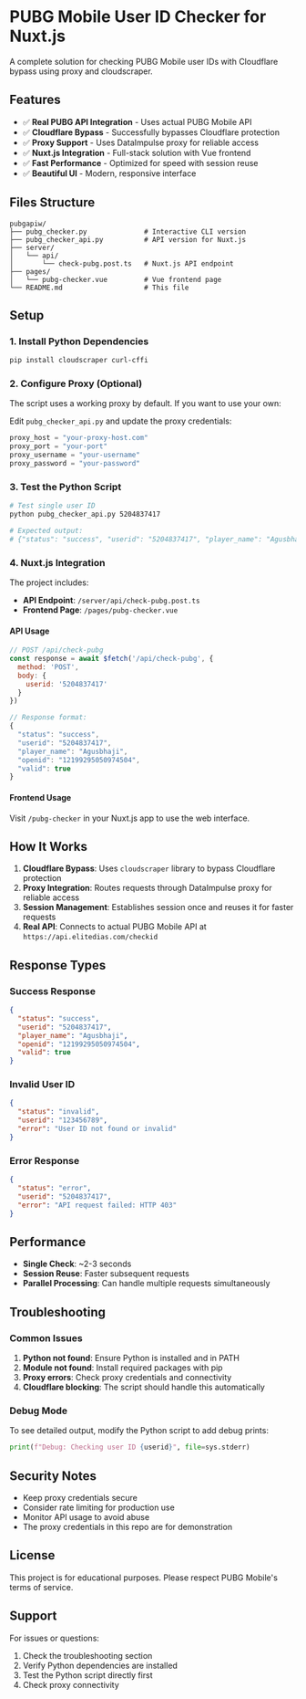 # PUBG Mobile User ID Checker for Nuxt.js

A complete solution for checking PUBG Mobile user IDs with Cloudflare bypass using proxy and cloudscraper.

## Features

- ✅ **Real PUBG API Integration** - Uses actual PUBG Mobile API
- ✅ **Cloudflare Bypass** - Successfully bypasses Cloudflare protection
- ✅ **Proxy Support** - Uses DataImpulse proxy for reliable access
- ✅ **Nuxt.js Integration** - Full-stack solution with Vue frontend
- ✅ **Fast Performance** - Optimized for speed with session reuse
- ✅ **Beautiful UI** - Modern, responsive interface

## Files Structure

```
pubgapiw/
├── pubg_checker.py              # Interactive CLI version
├── pubg_checker_api.py          # API version for Nuxt.js
├── server/
│   └── api/
│       └── check-pubg.post.ts   # Nuxt.js API endpoint
├── pages/
│   └── pubg-checker.vue         # Vue frontend page
└── README.md                    # This file
```

## Setup

### 1. Install Python Dependencies

```bash
pip install cloudscraper curl-cffi
```

### 2. Configure Proxy (Optional)

The script uses a working proxy by default. If you want to use your own:

Edit `pubg_checker_api.py` and update the proxy credentials:

```python
proxy_host = "your-proxy-host.com"
proxy_port = "your-port"
proxy_username = "your-username"
proxy_password = "your-password"
```

### 3. Test the Python Script

```bash
# Test single user ID
python pubg_checker_api.py 5204837417

# Expected output:
# {"status": "success", "userid": "5204837417", "player_name": "Agusbhaji", "openid": "12199295050974504", "valid": true}
```

### 4. Nuxt.js Integration

The project includes:

- **API Endpoint**: `/server/api/check-pubg.post.ts`
- **Frontend Page**: `/pages/pubg-checker.vue`

#### API Usage

```javascript
// POST /api/check-pubg
const response = await $fetch('/api/check-pubg', {
  method: 'POST',
  body: {
    userid: '5204837417'
  }
})

// Response format:
{
  "status": "success",
  "userid": "5204837417",
  "player_name": "Agusbhaji",
  "openid": "12199295050974504",
  "valid": true
}
```

#### Frontend Usage

Visit `/pubg-checker` in your Nuxt.js app to use the web interface.

## How It Works

1. **Cloudflare Bypass**: Uses `cloudscraper` library to bypass Cloudflare protection
2. **Proxy Integration**: Routes requests through DataImpulse proxy for reliable access
3. **Session Management**: Establishes session once and reuses it for faster requests
4. **Real API**: Connects to actual PUBG Mobile API at `https://api.elitedias.com/checkid`

## Response Types

### Success Response
```json
{
  "status": "success",
  "userid": "5204837417",
  "player_name": "Agusbhaji",
  "openid": "12199295050974504",
  "valid": true
}
```

### Invalid User ID
```json
{
  "status": "invalid",
  "userid": "123456789",
  "error": "User ID not found or invalid"
}
```

### Error Response
```json
{
  "status": "error",
  "userid": "5204837417",
  "error": "API request failed: HTTP 403"
}
```

## Performance

- **Single Check**: ~2-3 seconds
- **Session Reuse**: Faster subsequent requests
- **Parallel Processing**: Can handle multiple requests simultaneously

## Troubleshooting

### Common Issues

1. **Python not found**: Ensure Python is installed and in PATH
2. **Module not found**: Install required packages with pip
3. **Proxy errors**: Check proxy credentials and connectivity
4. **Cloudflare blocking**: The script should handle this automatically

### Debug Mode

To see detailed output, modify the Python script to add debug prints:

```python
print(f"Debug: Checking user ID {userid}", file=sys.stderr)
```

## Security Notes

- Keep proxy credentials secure
- Consider rate limiting for production use
- Monitor API usage to avoid abuse
- The proxy credentials in this repo are for demonstration

## License

This project is for educational purposes. Please respect PUBG Mobile's terms of service.

## Support

For issues or questions:
1. Check the troubleshooting section
2. Verify Python dependencies are installed
3. Test the Python script directly first
4. Check proxy connectivity 